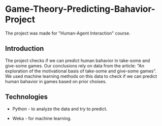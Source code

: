 # Game-Theory-Predicting-Bahavior-Project
The project was made for "Human-Agent Interaction" course.

## Introduction
The project checks if we can predict human bahavior in take-some and give-some games. 
Our conclusions rely on data from the article: "An exploration of the motivational basis of take-some and give-some games".
We used machine learning methods on this data to check if we can predict human bahavior in games based on prior choises.

## Technologies
* Python - to analyze the data and try to predict.

* Weka - for machine learning.
